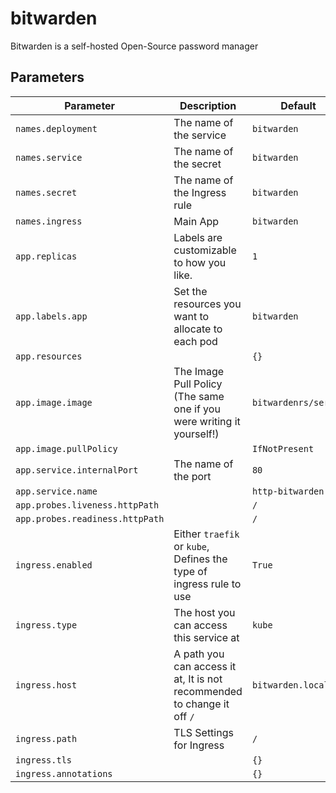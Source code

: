 # bitwarden

Bitwarden is a self-hosted Open-Source password manager

## Parameters

**Parameter** | **Description** | **Default**
--- | --- | ---
`names.deployment` |  The name of the service | `bitwarden`
`names.service` |  The name of the secret | `bitwarden`
`names.secret` |  The name of the Ingress rule | `bitwarden`
`names.ingress` |  Main App | `bitwarden`
`app.replicas` |  Labels are customizable to how you like. | `1`
`app.labels.app` |  Set the resources you want to allocate to each pod | `bitwarden`
`app.resources` |  | `{}`
`app.image.image` |  The Image Pull Policy (The same one if you were writing it yourself!) | `bitwardenrs/server`
`app.image.pullPolicy` |  | `IfNotPresent`
`app.service.internalPort` |  The name of the port | `80`
`app.service.name` |  | `http-bitwarden`
`app.probes.liveness.httpPath` |  | `/`
`app.probes.readiness.httpPath` |  | `/`
`ingress.enabled` |  Either `traefik` or `kube`, Defines the type of ingress rule to use | `True`
`ingress.type` |  The host you can access this service at | `kube`
`ingress.host` |  A path you can access it at, It is not recommended to change it off `/` | `bitwarden.local`
`ingress.path` |  TLS Settings for Ingress | `/`
`ingress.tls` |  | `{}`
`ingress.annotations` |  | `{}`